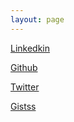 ```yaml
---
layout: page
---
```


[Linkedkin](https://www.linkedin.com/in/rafalbachorz/)

[Github](https://github.com/rafalbachorz)

[Twitter](https://twitter.com/RafalBachorz)

[Gistss](gists_pieces.md)